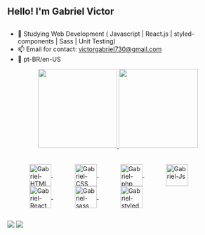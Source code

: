   ## Hello! I'm Gabriel Victor 

  ##

- 🌱 
Studying Web Development ( Javascript | React.js | styled-components | Sass | Unit Testing)
- 📫 Email for contact: victorgabriel730@gmail.com
- :rocket: pt-BR/en-US

<div align="center">
  <a href="https://github.com/Gabriel-Vict0r">
  <img height="180em" src="https://github-readme-stats.vercel.app/api?username=Gabriel-Vict0r&show_icons=true&theme=dracula&include_all_commits=true&count_private=true"/>
  <img height="180em" src="https://github-readme-stats.vercel.app/api/top-langs/?username=Gabriel-Vict0r&layout=compact&langs_count=7&theme=dracula"/>
</div>
  
  <br>
  <div style="display: inline_block;"><br>
      <img align="center" alt="Gabriel-HTML" height="50" width="50" src="https://cdn-icons-png.flaticon.com/512/9496/9496578.png" style="margin-left:50px;">
      <img align="center" alt="Gabriel-CSS" height="50" width="50" src="https://cdn-icons-png.flaticon.com/512/9496/9496599.png" style="margin-left:50px;">
  <img align="center" alt="Gabriel-php" height="50" width="50" src="https://cdn-icons-png.flaticon.com/512/9277/9277351.png" style="margin-left:50px;">
    <img align="center" alt="Gabriel-Js" height="50" width="50" src="https://cdn-icons-png.flaticon.com/512/9496/9496595.png" style="margin-left:50px;">
      <img align="center" alt="Gabriel-React" height="50" width="50" src="https://cdn-icons-png.flaticon.com/512/1126/1126012.png" style="margin-left:50px;">
     <img align="center" alt="Gabriel-sass" height="50" width="50" src="https://cdn-icons-png.flaticon.com/512/5968/5968358.png" style="margin-left:50px;">
    <img align="center" alt="Gabriel-styled-components" height="50" width="50" src="https://miro.medium.com/max/480/1*Iohnw2aOQ5EBghVoqKA7VA.png" style="margin-left:50px;">
    
  
  ##
  
  <div>
    <a href = "mailto:victorgabriel1730@gmail.com"><img src="https://img.shields.io/badge/-Gmail-%23333?style=for-the-badge&logo=gmail&logoColor=white" target="_blank"></a>
  <a href="https://www.linkedin.com/public-profile/settings?lipi=urn%3Ali%3Apage%3Ad_flagship3_profile_self_edit_contact-info%3B38n3VD7sQpOydBJDydo%2F4A%3D%3D" target="_blank"><img src="https://img.shields.io/badge/-LinkedIn-%230077B5?style=for-the-badge&logo=linkedin&logoColor=white" target="_blank"></a>
  </div>
